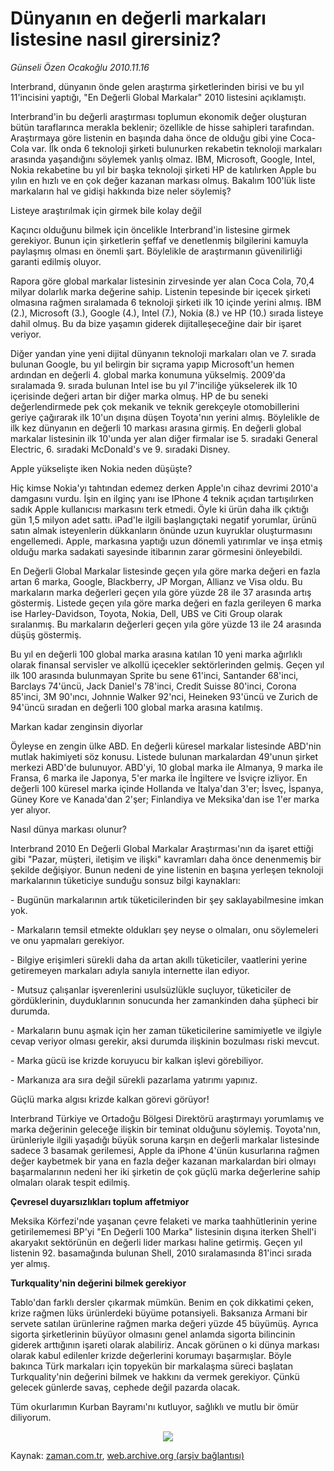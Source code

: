 # Dünyanın en değerli markaları listesine nasıl girersiniz?

*Günseli Özen Ocakoğlu 2010.11.16*

<td class="news-spot">
<p>Interbrand, dünyanın önde gelen araştırma şirketlerinden birisi ve bu yıl 11'incisini yaptığı, "En Değerli Global Markalar" 2010 listesini açıklamıştı.</p>
<p><p>Interbrand'in bu değerli araştırması toplumun ekonomik değer oluşturan bütün taraflarınca merakla beklenir; özellikle de hisse sahipleri tarafından. Araştırmaya göre listenin en başında daha önce de olduğu gibi yine Coca-Cola var. İlk onda 6 teknoloji şirketi bulunurken rekabetin teknoloji markaları arasında yaşandığını söylemek yanlış olmaz. IBM, Microsoft, Google, Intel, Nokia rekabetine bu yıl bir başka teknoloji şirketi HP de katılırken Apple bu yılın en hızlı ve en çok değer kazanan markası olmuş. Bakalım 100'lük liste markaların hal ve gidişi hakkında bize neler söylemiş?
<p>Listeye araştırılmak için girmek bile kolay değil
<p>Kaçıncı olduğunu bilmek için öncelikle Interbrand'in listesine girmek gerekiyor. Bunun için şirketlerin şeffaf ve denetlenmiş bilgilerini kamuyla paylaşmış olması en önemli şart. Böylelikle de araştırmanın güvenilirliği garanti edilmiş oluyor.
<p> Rapora göre global markalar listesinin zirvesinde yer alan Coca Cola, 70,4 milyar dolarlık marka değerine sahip. Listenin tepesinde bir içecek şirketi olmasına rağmen sıralamada 6 teknoloji şirketi ilk 10 içinde yerini almış. IBM (2.), Microsoft (3.), Google (4.), Intel (7.), Nokia (8.) ve HP (10.) sırada listeye dahil olmuş. Bu da bize yaşamın giderek dijitalleşeceğine dair bir işaret veriyor. 
<p> Diğer yandan yine yeni dijital dünyanın teknoloji markaları olan ve 7. sırada bulunan Google, bu yıl belirgin bir sıçrama yapıp Microsoft'un hemen ardından en değerli 4. global marka konumuna yükselmiş. 2009'da sıralamada 9. sırada bulunan Intel ise bu yıl 7'inciliğe yükselerek ilk 10 içerisinde değeri artan bir diğer marka olmuş. HP de bu seneki değerlendirmede pek çok mekanik ve teknik gerekçeyle otomobillerini geriye çağırarak ilk 10'un dışına düşen Toyota'nın yerini almış. Böylelikle de ilk kez dünyanın en değerli 10 markası arasına girmiş. En değerli global markalar listesinin ilk 10'unda yer alan diğer firmalar ise 5. sıradaki General Electric, 6. sıradaki McDonald's ve 9. sıradaki Disney.
<p>Apple yükselişte iken Nokia neden düşüşte?
<p>Hiç kimse Nokia'yı tahtından edemez derken Apple'ın cihaz devrimi 2010'a damgasını vurdu. İşin en ilginç yanı ise IPhone 4 teknik açıdan tartışılırken sadık Apple kullanıcısı markasını terk etmedi. Öyle ki ürün daha ilk çıktığı gün 1,5 milyon adet sattı. iPad'le ilgili başlangıçtaki negatif yorumlar, ürünü satın almak isteyenlerin dükkanların önünde uzun kuyruklar oluşturmasını engellemedi. Apple, markasına yaptığı uzun dönemli yatırımlar ve inşa etmiş olduğu marka sadakati sayesinde itibarının zarar görmesini önleyebildi.
<p> En Değerli Global Markalar listesinde geçen yıla göre marka değeri en fazla artan 6 marka, Google, Blackberry, JP Morgan, Allianz ve Visa oldu. Bu markaların marka değerleri geçen yıla göre yüzde 28 ile 37 arasında artış göstermiş. Listede geçen yıla göre marka değeri en fazla gerileyen 6 marka ise Harley-Davidson, Toyota, Nokia, Dell, UBS ve Citi Group olarak sıralanmış. Bu markaların değerleri geçen yıla göre yüzde 13 ile 24 arasında düşüş göstermiş.
<p> Bu yıl en değerli 100 global marka arasına katılan 10 yeni marka ağırlıklı olarak finansal servisler ve alkollü içecekler sektörlerinden gelmiş. Geçen yıl ilk 100 arasında bulunmayan Sprite bu sene 61'inci, Santander 68'inci, Barclays 74'üncü, Jack Daniel's 78'inci, Credit Suisse 80'inci, Corona 85'inci, 3M 90'ıncı, Johnnie Walker 92'nci, Heineken 93'üncü ve Zurich de 94'üncü sıradan en değerli 100 global marka arasına katılmış. 
<p>Markan kadar zenginsin diyorlar
<p>Öyleyse en zengin ülke ABD. En değerli küresel markalar listesinde ABD'nin mutlak hakimiyeti söz konusu. Listede bulunan markalardan 49'unun şirket merkezi ABD'de bulunuyor. ABD'yi, 10 global marka ile Almanya, 9 marka ile Fransa, 6 marka ile Japonya, 5'er marka ile İngiltere ve İsviçre izliyor. En değerli 100 küresel marka içinde Hollanda ve İtalya'dan 3'er; İsveç, İspanya, Güney Kore ve Kanada'dan 2'şer; Finlandiya ve Meksika'dan ise 1'er marka yer alıyor.
<p>Nasıl dünya markası olunur?
<p>Interbrand 2010 En Değerli Global Markalar Araştırması'nın da işaret ettiği gibi "Pazar, müşteri, iletişim ve ilişki" kavramları daha önce denenmemiş bir şekilde değişiyor. Bunun nedeni de yine listenin en başına yerleşen teknoloji markalarının tüketiciye sunduğu sonsuz bilgi kaynakları:
<p>- Bugünün markalarının artık tüketicilerinden bir şey saklayabilmesine imkan yok.
<p>- Markaların temsil etmekte oldukları şey neyse o olmaları, onu söylemeleri ve onu yapmaları gerekiyor.
<p>- Bilgiye erişimleri sürekli daha da artan akıllı tüketiciler, vaatlerini yerine getiremeyen markaları adıyla sanıyla internette ilan ediyor.
<p>- Mutsuz çalışanlar işverenlerini usulsüzlükle suçluyor, tüketiciler de gördüklerinin, duyduklarının sonucunda her zamankinden daha şüpheci bir durumda.
<p>- Markaların bunu aşmak için her zaman tüketicilerine samimiyetle ve ilgiyle cevap veriyor olması gerekir, aksi durumda ilişkinin bozulması riski mevcut.
<p>- Marka gücü ise krizde koruyucu bir kalkan işlevi görebiliyor.
<p>- Markanıza ara sıra değil sürekli pazarlama yatırımı yapınız.
<p>Güçlü marka algısı krizde kalkan görevi görüyor!
<p>Interbrand Türkiye ve Ortadoğu Bölgesi Direktörü araştırmayı yorumlamış ve marka değerinin geleceğe ilişkin bir teminat olduğunu söylemiş. Toyota'nın, ürünleriyle ilgili yaşadığı büyük soruna karşın en değerli markalar listesinde sadece 3 basamak gerilemesi, Apple da iPhone 4'ünün kusurlarına rağmen değer kaybetmek bir yana en fazla değer kazanan markalardan biri olmayı başarmalarının nedeni her iki şirketin de çok güçlü marka değerlerine sahip olmaları olarak tespit edilmiş.
<p><b>Çevresel duyarsızlıkları toplum affetmiyor</b>
<p>Meksika Körfezi'nde yaşanan çevre felaketi ve marka taahhütlerinin yerine getirilememesi BP'yi "En Değerli 100 Marka" listesinin dışına iterken Shell'i akaryakıt sektörünün en değerli lider markası haline getirmiş. Geçen yıl listenin 92. basamağında bulunan Shell, 2010 sıralamasında 81'inci sırada yer almış. 
<p><b>Turkquality'nin değerini bilmek gerekiyor</b>
<p>Tablo'dan farklı dersler çıkarmak mümkün. Benim en çok dikkatimi çeken, krize rağmen lüks ürünlerdeki büyüme potansiyeli. Baksanıza Armani bir servete satılan ürünlerine rağmen marka değeri yüzde 45 büyümüş. Ayrıca sigorta şirketlerinin büyüyor olmasını genel anlamda sigorta bilincinin giderek arttığının işareti olarak alabiliriz. Ancak görünen o ki dünya markası olarak kabul edilenler krizde değerlerini korumayı başarmışlar. Böyle bakınca Türk markaları için topyekün bir markalaşma süreci başlatan Turkquality'nin değerini bilmek ve hakkını da vermek gerekiyor. Çünkü gelecek günlerde savaş, cephede değil pazarda olacak.
<p> Tüm okurlarımın Kurban Bayramı'nı kutluyor, sağlıklı ve mutlu bir ömür diliyorum.
<p><p align="center"><img border="0" src="http://web.archive.org/web/20101130075118im_/http://medya.zaman.com.tr/2010/11/16/resim2.jpg"/>
<p></p>
<a href="http://web.archive.org/web/20101130075118/mailto:g.ocakoglu@zaman.com.tr">
</a></p></p></p></p></p></p></p></p></p></p></p></p></p></p></p></p></p></p></p></p></p></p></p></p></p></p></p></p></p></p></td>

Kaynak: [zaman.com.tr](http://zaman.com.tr/yazar.do?yazino=1053463), [web.archive.org (arşiv bağlantısı)](http://web.archive.org/web/20101130075118/http://zaman.com.tr/yazar.do?yazino=1053463)
